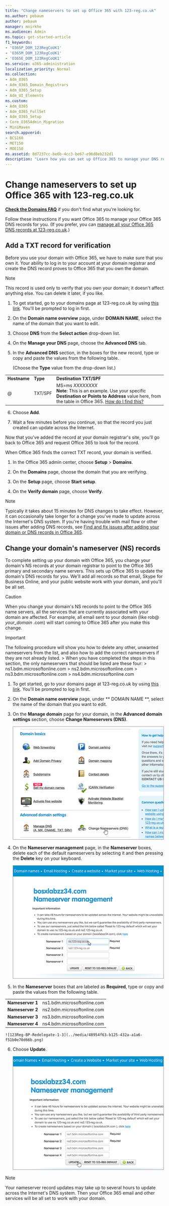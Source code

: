 ```yaml
---
title: "Change nameservers to set up Office 365 with 123-reg.co.uk"
ms.author: pebaum
author: pebaum
manager: mnirkhe
ms.audience: Admin
ms.topic: get-started-article
f1_keywords:
- 'O365P_DOM_123RegCoUK1'
- 'O365M_DOM_123RegCoUK1'
- 'O365E_DOM_123RegCoUK1'
ms.service: o365-administration
localization_priority: Normal
ms.collection:
- Adm_O365
- Adm_O365_Domain_Registrars
- Adm_O365_Setup
- Adm_UI_Elements
ms.custom:
- Adm_O365
- Adm_O365_FullSet
- Adm_O365_Setup
- Core_O365Admin_Migration
- MiniMaven
search.appverid:
- BCS160
- MET150
- MOE150
ms.assetid: 8d7237cc-be6b-4cc3-be67-e96d8eb232d1
description: "Learn how you can set up Office 365 to manage your DNS records at 123-reg.co.uk. "
---
```


# Change nameservers to set up Office 365 with 123-reg.co.uk

 **[Check the Domains FAQ](../setup/domains-faq.md)** if you don't find what you're looking for. 
  
Follow these instructions if you want Office 365 to manage your Office 365 DNS records for you. (If you prefer, you can [manage all your Office 365 DNS records at 123-reg.co.uk](create-dns-records-at-123-reg-co-uk.md).)
  
    
## Add a TXT record for verification

Before you use your domain with Office 365, we have to make sure that you own it. Your ability to log in to your account at your domain registrar and create the DNS record proves to Office 365 that you own the domain.
  
> [!NOTE]
> This record is used only to verify that you own your domain; it doesn't affect anything else. You can delete it later, if you like. 
  
1. To get started, go to your domains page at 123-reg.co.uk by using [this link](https://www.123-reg.co.uk/secure/cpanel/domain/overview). You'll be prompted to log in first.
    
2. On the **Domain name overview** page, under **DOMAIN NAME**, select the name of the domain that you want to edit.
    
3. Choose **DNS** from the **Select action** drop-down list. 
    
4. On the **Manage your DNS** page, choose the **Advanced DNS** tab. 
    
5. In the **Advanced DNS** section, in the boxes for the new record, type or copy and paste the values from the following table. 
    
    (Choose the **Type** value from the drop-down list.) 
    
||||
|:-----|:-----|:-----|
|**Hostname** <br/> |**Type** <br/> |**Destination TXT/SPF** <br/> |
|@  <br/> |TXT/SPF  <br/> |MS=ms *XXXXXXXX* <br/> **Note**: This is an example. Use your specific **Destination or Points to Address** value here, from the table in Office 365. [How do I find this?](../get-help-with-domains/information-for-dns-records.md) <br/>          |
   
6. Choose **Add**.
    
7. Wait a few minutes before you continue, so that the record you just created can update across the Internet.
    
Now that you've added the record at your domain registrar's site, you'll go back to Office 365 and request Office 365 to look for the record.
  
When Office 365 finds the correct TXT record, your domain is verified.
  
1. In the Office 365 admin center, choose **Setup** \> **Domains**.
    
2. On the **Domains** page, choose the domain that you are verifying. 
    
3. On the **Setup** page, choose **Start setup**.
    
4. On the **Verify domain** page, choose **Verify**.
    
> [!NOTE]
> Typically it takes about 15 minutes for DNS changes to take effect. However, it can occasionally take longer for a change you've made to update across the Internet's DNS system. If you're having trouble with mail flow or other issues after adding DNS records, see [Find and fix issues after adding your domain or DNS records in Office 365](../get-help-with-domains/find-and-fix-issues.md). 
  
## Change your domain's nameserver (NS) records

To complete setting up your domain with Office 365, you change your domain's NS records at your domain registrar to point to the Office 365 primary and secondary name servers. This sets up Office 365 to update the domain's DNS records for you. We'll add all records so that email, Skype for Business Online, and your public website work with your domain, and you'll be all set.
  
> [!CAUTION]
> When you change your domain's NS records to point to the Office 365 name servers, all the services that are currently associated with your domain are affected. For example, all email sent to your domain (like rob@ *your_domain*  .com) will start coming to Office 365 after you make this change. 
  
> [!IMPORTANT]
>  The following procedure will show you how to delete any other, unwanted nameservers from the list, and also how to add the correct nameservers if they are not already listed. >  When you have completed the steps in this section, the only nameservers that should be listed are these four: >  ns1.bdm.microsoftonline.com >  ns2.bdm.microsoftonline.com >  ns3.bdm.microsoftonline.com >  ns4.bdm.microsoftonline.com 
  
1. To get started, go to your domains page at 123-reg.co.uk by using [this link](https://www.123-reg.co.uk/secure/cpanel/domain/overview). You'll be prompted to log in first.
    
2. On the **Domain name overview** page, under ** DOMAIN NAME **, select the name of the domain that you want to edit.
    
3. On the **Manage domain** page for your domain, in the **Advanced domain settings** section, choose **Change Nameservers (DNS)**.
    
    ![123Reg-BP-Redelegate-1-1](../media/a9f9eb81-6387-4e26-986e-3cc2e4a9e89d.png)
  
4. On the **Nameserver management** page, in the **Nameserver** boxes, delete each of the default nameservers by selecting it and then pressing the **Delete** key on your keyboard. 
    
    ![123Reg-BP-Redelegate-1-2](../media/1bccdbcd-4b0d-4d1a-b57f-6e802cd1b069.png)
  
5. In the **Nameserver** boxes that are labeled as **Required**, type or copy and paste the values from the following table.
    
|||
|:-----|:-----|
|**Nameserver 1** <br/> |ns1.bdm.microsoftonline.com  <br/> |
|**Nameserver 2** <br/> |ns2.bdm.microsoftonline.com  <br/> |
|**Nameserver 3** <br/> |ns3.bdm.microsoftonline.com  <br/> |
|**Nameserver 4** <br/> |ns4.bdm.microsoftonline.com  <br/> |
   
    ![123Reg-BP-Redelegate-1-3](../media/48954f63-b125-432a-a1a6-f51b0e70d66b.png)
  
6. Choose **Update**.
    
    ![123Reg-BP-Redelegate-1-4](../media/7c086547-369a-4f96-b629-c0d6a660b448.png)
  
> [!NOTE]
> Your nameserver record updates may take up to several hours to update across the Internet's DNS system. Then your Office 365 email and other services will be all set to work with your domain. 
